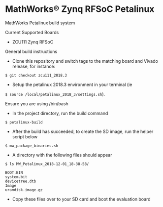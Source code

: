# MathWorks&reg; Zynq RFSoC Petalinux

MathWorks Petalinux build system

Current Supported Boards
- ZCU111 Zynq RFSoC

General build instructions
- Clone this repository and switch tags to the matching board and Vivado release, for instance:

`$ git checkout zcu111_2018.3`

- Setup the petalinux 2018.3 environment in your terminal (ie

`$ source /local/petalinux_2018_3/settings.sh`).

   Ensure you are using /bin/bash
- In the project directory, run the build command

`$ petalinux-build`

- After the build has succeeded, to create the SD image, run the helper script below

`$ mw_package_binaries.sh`

- A directory with the following files should appear

`$ ls MW_Petalinux_2018-12-01_18-38-58/`

    BOOT.BIN
    system.bit
	devicetree.dtb
    Image
    uramdisk.image.gz
	
- Copy these files over to your SD card and boot the evaluation board
